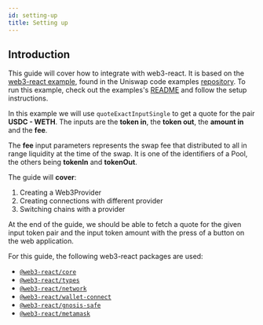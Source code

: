 ```yaml
---
id: setting-up
title: Setting up
---     
```


## Introduction

This guide will cover how to integrate with web3-react. It is based on the [web3-react example](https://github.com/Uniswap/examples/tree/main/v3-sdk/quoting), found in the Uniswap code examples [repository](https://github.com/Uniswap/examples). To run this example, check out the examples's [README](https://github.com/Uniswap/examples/blob/main/v3-sdk/minting-position/README.md) and follow the setup instructions.


In this example we will use `quoteExactInputSingle` to get a quote for the pair **USDC - WETH**.
The inputs are the **token in**, the **token out**, the **amount in** and the **fee**.

The **fee** input parameters represents the swap fee that distributed to all in range liquidity at the time of the swap. It is one of the identifiers of a Pool, the others being **tokenIn** and **tokenOut**.

The guide will **cover**:

1. Creating a Web3Provider
2. Creating connections with different provider
3. Switching chains with a provider

At the end of the guide, we should be able to fetch a quote for the given input token pair and the input token amount with the press of a button on the web application.

For this guide, the following web3-react packages are used:

- [`@web3-react/core`](https://www.npmjs.com/package/@web3-react/core)
- [`@web3-react/types`](https://www.npmjs.com/package/@web3-react/types)
- [`@web3-react/network`](https://www.npmjs.com/package/@web3-react/network)
- [`@web3-react/wallet-connect`](https://www.npmjs.com/package/@web3-react/wallet-connect)
- [`@web3-react/gnosis-safe`](https://www.npmjs.com/package/@web3-react/gnosis-safe)
- [`@web3-react/metamask`](https://www.npmjs.com/package/@web3-react/metamask)

